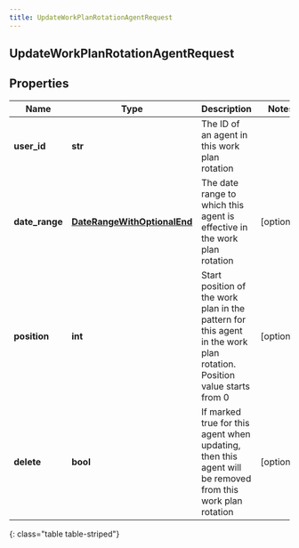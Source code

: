 ```yaml
---
title: UpdateWorkPlanRotationAgentRequest
---
```

## UpdateWorkPlanRotationAgentRequest

## Properties

|Name | Type | Description | Notes|
|------------ | ------------- | ------------- | -------------|
| **user_id** | **str** | The ID of an agent in this work plan rotation | |
| **date_range** | [**DateRangeWithOptionalEnd**](DateRangeWithOptionalEnd.html) | The date range to which this agent is effective in the work plan rotation | [optional] |
| **position** | **int** | Start position of the work plan in the pattern for this agent in the work plan rotation. Position value starts from 0 | [optional] |
| **delete** | **bool** | If marked true for this agent when updating, then this agent will be removed from this work plan rotation | [optional] |
{: class="table table-striped"}


